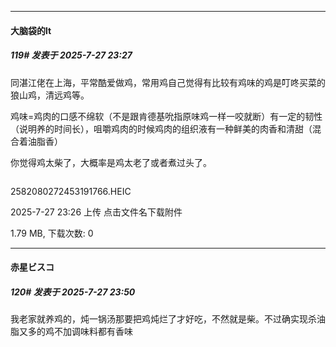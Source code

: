 ﻿
*****

####  大脑袋的lt  
##### 119#       发表于 2025-7-27 23:27

同湛江佬在上海，平常酷爱做鸡，常用鸡自己觉得有比较有鸡味的鸡是叮咚买菜的狼山鸡，清远鸡等。

鸡味=鸡肉的口感不绵软（不是跟肯德基吮指原味鸡一样一咬就断）有一定的韧性（说明养的时间长），咀嚼鸡肉的时候鸡肉的组织液有一种鲜美的肉香和清甜（混合着油脂香）

你觉得鸡太柴了，大概率是鸡太老了或者煮过头了。

<img alt="" border="0" class="vm" src="https://static.stage1st.com/image/filetype/unknown.gif" referrerpolicy="no-referrer">

2582080272453191766.HEIC

2025-7-27 23:26 上传
点击文件名下载附件

1.79 MB, 下载次数: 0


*****

####  赤星ビスコ  
##### 120#       发表于 2025-7-27 23:50

我老家就养鸡的，炖一锅汤那要把鸡炖烂了才好吃，不然就是柴。不过确实现杀油脂又多的鸡不加调味料都有香味

